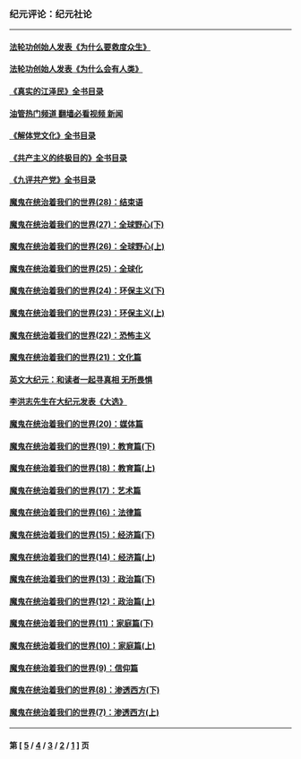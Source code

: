 ### 纪元评论：纪元社论
---
#### [法轮功创始人发表《为什么要救度众生》](../../pages/nsc422/n13975246.md?09050330) 
#### [法轮功创始人发表《为什么会有人类》](../../pages/nsc422/n13912117.md?09050330) 
#### [《真实的江泽民》全书目录](../../pages/nsc422/n13721399.md?09050330) 
#### [油管热门频道 翻墙必看视频 新闻](ok?09050330)
#### [《解体党文化》全书目录](../../pages/nsc422/n13721157.md?09050330) 
#### [《共产主义的终极目的》全书目录](../../pages/nsc422/n13721048.md?09050330) 
#### [《九评共产党》全书目录](../../pages/nsc422/n13708085.md?09050330) 
#### [魔鬼在统治着我们的世界(28)：结束语](../../pages/nsc422/n10936246.md?09050330) 
#### [魔鬼在统治着我们的世界(27)：全球野心(下)](../../pages/nsc422/n10928319.md?09050330) 
#### [魔鬼在统治着我们的世界(26)：全球野心(上)](../../pages/nsc422/n10900318.md?09050330) 
#### [魔鬼在统治着我们的世界(25)：全球化](../../pages/nsc422/n10788205.md?09050330) 
#### [魔鬼在统治着我们的世界(24)：环保主义(下)](../../pages/nsc422/n10695307.md?09050330) 
#### [魔鬼在统治着我们的世界(23)：环保主义(上)](../../pages/nsc422/n10688613.md?09050330) 
#### [魔鬼在统治着我们的世界(22)：恐怖主义](../../pages/nsc422/n10614727.md?09050330) 
#### [魔鬼在统治着我们的世界(21)：文化篇](../../pages/nsc422/n10597706.md?09050330) 
#### [英文大纪元：和读者一起寻真相 无所畏惧](../../pages/nsc422/n12542027.md?09050330) 
#### [李洪志先生在大纪元发表《大选》](../../pages/nsc422/n12534746.md?09050330) 
#### [魔鬼在统治着我们的世界(20)：媒体篇](../../pages/nsc422/n10586579.md?09050330) 
#### [魔鬼在统治着我们的世界(19)：教育篇(下)](../../pages/nsc422/n10564808.md?09050330) 
#### [魔鬼在统治着我们的世界(18)：教育篇(上)](../../pages/nsc422/n10526970.md?09050330) 
#### [魔鬼在统治着我们的世界(17)：艺术篇](../../pages/nsc422/n10499093.md?09050330) 
#### [魔鬼在统治着我们的世界(16)：法律篇](../../pages/nsc422/n10485969.md?09050330) 
#### [魔鬼在统治着我们的世界(15)：经济篇(下)](../../pages/nsc422/n10469975.md?09050330) 
#### [魔鬼在统治着我们的世界(14)：经济篇(上)](../../pages/nsc422/n10457370.md?09050330) 
#### [魔鬼在统治着我们的世界(13)：政治篇(下)](../../pages/nsc422/n10448270.md?09050330) 
#### [魔鬼在统治着我们的世界(12)：政治篇(上)](../../pages/nsc422/n10444576.md?09050330) 
#### [魔鬼在统治着我们的世界(11)：家庭篇(下)](../../pages/nsc422/n10440961.md?09050330) 
#### [魔鬼在统治着我们的世界(10)：家庭篇(上)](../../pages/nsc422/n10435448.md?09050330) 
#### [魔鬼在统治着我们的世界(9)：信仰篇](../../pages/nsc422/n10432159.md?09050330) 
#### [魔鬼在统治着我们的世界(8)：渗透西方(下)](../../pages/nsc422/n10429603.md?09050330) 
#### [魔鬼在统治着我们的世界(7)：渗透西方(上)](../../pages/nsc422/n10426013.md?09050330) 

---
#### 第 [ [5](./5.md?09050330) / [4](./4.md?09050330) / [3](./3.md?09050330) / [2](./2.md?09050330) / [1](./1.md?09050330) ] 页
